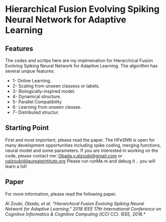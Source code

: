 # Hierarchical Fusion Evolving Spiking Neural Network for Adaptive Learning 

## Features
The codes and scritps here are my implmenation for Hierarchical Fusion Evolving Spiking Neural Network for Adaptive Learning. The algorithm  has several unqiue features:
* 1- Online Learning. 
* 2- Scaling from unseen classess or labels.
* 3- Biologically-inspired model.
* 4- Dynamical structure. 
* 5- Parallel Compatibility
* 6- Learning from unseen classes. 
* 7- Distributed structur. 
## Starting Point
First and most important, please read the paper. The HFeSNN is open for many development opportunities including spike coding, merging functions, neural model and some parameters. If you are interested in working on the code, please contact me: Obada.y.alzoubi@gmail.com or oalzoubi@laureateintitute.org 
Please run runMe.m and debug it .. you will learn a lot!
## Paper
For more information, please read the following paper.

*Al Zoubi, Obada, et al. "Hierarchical Fusion Evolving Spiking Neural Network for Adaptive Learning." 2018 IEEE 17th International Conference on Cognitive Informatics & Cognitive Computing (ICCI* CC). IEEE, 2018.*


